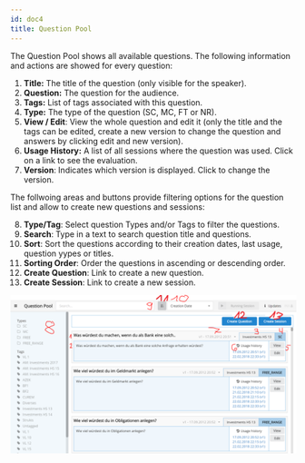```yaml
---
id: doc4
title: Question Pool
---
```


The Question Pool shows all available questions. The following information and actions are
showed for every question:

1. **Title:** The title of the question (only visible for the speaker).
2. **Question:** The question for the audience.
3. **Tags:** List of tags associated with this question.
4. **Type:** The type of the question (SC, MC, FT or NR).
5. **View / Edit**: View the whole question and edit it (only the title and the tags can be edited, create a new version
  to change the question and answers by clicking edit and new version).
6. **Usage History:** A list of all sessions where the question was used. Click on a link to see the evaluation.
7. **Version**: Indicates which version is displayed. Click to change the version.

The follwoing areas and buttons provide filtering options for the question list and allow to create new questions and sessions:

8. **Type/Tag**: Select question Types and/or Tags to filter the questions.
9. **Search**: Type in a text to search question title and questions.
10. **Sort**: Sort the questions according to their creation dates, last usage, question yypes or titles.
11. **Sorting Order**: Order the questions in ascending or descending order.
12. **Create Question**: Link to create a new question.
13. **Create Session**: Link to create a new session.

![Question Pool](assets/question_pool.png)
